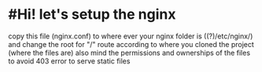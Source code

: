 #Hi!
let's setup the nginx
=====
copy this file (nginx.conf) to where ever your nginx folder is ((?)/etc/nginx/) and change the root for "/" route according to where you cloned the project (where the files are)
also mind the permissions and ownerships of the files to avoid 403 error to serve static files